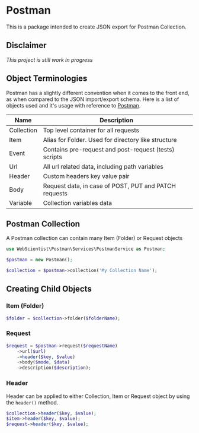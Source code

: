 # Postman

This is a package intended to create JSON export for Postman Collection.

## Disclaimer

*This project is still work in progress*

## Object Terminologies

Postman has a slightly different convention when it comes to the front end, as when compared to the JSON import/export schema. Here is a list of objects used and it's usage with reference to [Postman](https://www.postman.com/ "Postman API Platform").

|Name|Description|
|---|---|
| Collection | Top level container for all requests |
| Item | Alias for Folder. Used for directory like structure |
| Event | Contains pre-request and post-request (tests) scripts |
| Url | All url related data, including path variables |
| Header | Custom headers key value pair |
| Body | Request data, in case of POST, PUT and PATCH requests |
| Variable | Collection variables data |

## Postman Collection

A Postman collection can contain many Item (Folder) or Request objects

```php
use WebScientist\Postman\Services\PostmanService as Postman;

$postman = new Postman();

$collection = $postman->collection('My Collection Name');
```

## Creating Child Objects

### Item (Folder)

```php
$folder = $collection->folder($folderName);
```

### Request

```php
$request = $postman->request($requestName)
    ->url($url)
    ->header($key, $value)
    ->body($mode, $data)
    ->description($description);
```

### Header

Header can be applied to either Collection, Item or Request object by using the `header()` method.

```php
$collection->header($key, $value);
$item->header($key, $value);
$request->header($key, $value);
```
